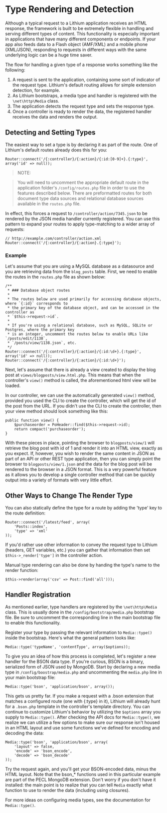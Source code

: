 # Type Rendering and Detection

Although a typical request to a Lithium application receives an HTML response, the framework is built to be extremely flexible in handling and serving different types of content. This functionality is especially important in applications that have many different components or endpoints. If your app also feeds data to a Flash object (AMF/XML) and a mobile phone (XML/JSON), responding to requests in different ways with the same underlying logic can be a huge time saver.

The flow for handling a given type of a response works something like the following:

 1. A request is sent to the application, containing some sort of indicator of the request type. Lithium's default routing allows for simple extension detection, for example.
 2. As Lithium bootstraps, a media type and handler is registered with the `\net\http\Media` class.
 3. The application detects the request type and sets the response type.
 4. Once a controller is ready to render the data, the registered handler receives the data and renders the output.

## Detecting and Setting Types

The easiest way to set a type is by declaring it as part of the route. One of Lithium's default routes already does this for you:

```
Router::connect('/{:controller}/{:action}/{:id:[0-9]+}.{:type}', array('id' => null));
```

> NOTE:

> You will need to uncomment the appropriate default route in the application folder's `/config/routes.php` file in order to use the features described below.  There are preformatted routes for both document type data sources and relational database sources available in the `routes.php` file.

In effect, this forces a request to `/controller/action/7345.json` to be rendered by the JSON media handler currently registered. You can use this pattern to expand your routes to apply type-matching to a wider array of requests:

```
// http://example.com/controller/action.xml
Router::connect('/{:controller}/{:action}.{:type}');
```

### Example
Let's assume that you are using a MySQL database as a datasource and you are retrieving data from the `blog_posts` table.  First, we need to enable the routes in the `routes.php` file as shown below:

```
/**
 * ### Database object routes
 *
 * The routes below are used primarily for accessing database objects, where `{:id}` corresponds to
 * the primary key of the database object, and can be accessed in the controller as
 * `$this->request->id`.
 *
 * If you're using a relational database, such as MySQL, SQLite or Postgres, where the primary key
 * is an integer, uncomment the routes below to enable URLs like `/posts/edit/1138`,
 * `/posts/view/1138.json`, etc.
 */
Router::connect('/{:controller}/{:action}/{:id:\d+}.{:type}', array('id' => null));
Router::connect('/{:controller}/{:action}/{:id:\d+}');
```

Next, let's assume that there is already a view created to display the blog post at `views/blogposts/view.html.php`.  This means that when the controller's `view()` method is called, the aforementioned html view will be loaded.

In our controller, we can use the automatically generated `view()` method, provided you used the CLI to create the controller, which will get the id of the post from the URL.  If you didn't use the CLI to create the controller, then your view method should look something like this:

```
public function view() {
    $purchaseorder = PoHeader::find($this->request->id);
   	return compact('purchaseorder');
}
```

With these pieces in place, pointing the browser to `blogposts/view/1` will retrieve the blog post with id of 1 and render it into an HTML view, exactly as you expect.  If, however, you wish to render the same content in JSON as part of an API or other REST type application, then you can simply point the browser to `blogposts/view/1.json` and the data for the blog post will be rendered to the browser in a JSON format.   This is a very powerful feature as it allows you to develop a single controller method that can be quickly output into a variety of formats with very little effort.

## Other Ways to Change The Render Type

You can also statically define the type for a route by adding the 'type' key to the route definition:

```
Router::connect('/latest/feed', array(
	'Posts::index',
	'type' => 'xml'
));
```

If you'd rather use other information to convey the request type to Lithium (headers, GET variables, etc.) you can gather that information then set `$this->_render['type']` in the controller action.

Manual type rendering can also be done by handing the type's name to the render function:

```
$this->render(array('csv' => Post::find('all')));
```

## Handler Registration

As mentioned earlier, type handlers are registered by the `\net\http\Media` class. This is usually done in the `/config/bootstrap/media.php` bootstrap file. Be sure to uncomment the corresponding line in the main bootstrap file to enable this functionality.

Register your type by passing the relevant information to `Media::type()` inside the bootstrap. Here's what the general pattern looks like:

```
Media::type('typeName', 'contentType', array($options));
```

To give you an idea of how this process is completed, let's register a new handler for the BSON data type. If you're curious, BSON is a binary, serialized form of JSON used by MongoDB. Start by declaring a new media type in `/config/boostrap/media.php` and uncommenting the `media.php` line in your main bootstrap file:

```
Media::type('bson', 'application/bson', array());
```

This gets us pretty far. If you make a request with a .bson extension that matches a configured route (one with {:type} in it), Lithium will already hunt for a `.bson.php` template in the controller's template directory. You can continue to customize Lithium's behavior by utilizing the `$options` array you supply to `Media::type()`. After checking the API docs for `Media::type()`, we realize we can utilize a few options to make sure our response isn't housed in an HTML layout and use some functions we've defined for encoding and decoding the data:

```
Media::type('bson', 'application/bson', array(
	'layout' => false,
	'encode' => 'bson_encode',
	'decode' => 'bson_decode'
));
```

Try the request again, and you'll get your BSON-encoded data, minus the HTML layout. Note that the bson_* functions used in this particular example are part of the PECL MongoDB extension. Don't worry if you don't have it installed: the main point is to realize that you can tell `Media` exactly what function to use to render the data (including using closures).

For more ideas on configuring media types, see the documentation for `Media::type()`.
